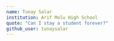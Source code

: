 ```yaml
---
name: Tunay Salar
institution: Arif Molu High School
quote: "Can I stay a student forever?"
github_user: tunaysalar
---
```

